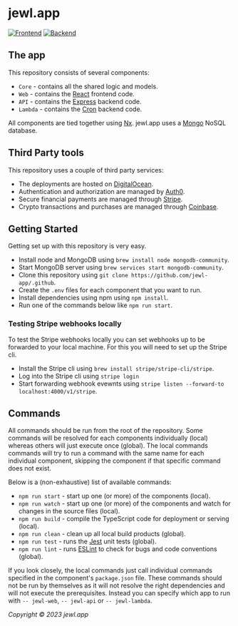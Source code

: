 # jewl.app
[![Frontend](https://img.shields.io/website?down_color=red&down_message=down&label=frontend&logo=react&logoColor=white&up_color=green&up_message=up&url=https%3A%2F%2Fjewl.app)](https://jewl.app/)
[![Backend](https://img.shields.io/website?down_color=red&down_message=down&label=backend&logo=express&logoColor=white&up_color=green&up_message=up&url=https%3A%2F%2Fjewl.app%2Fapi)](https://jewl.app/api/)

## The app

This repository consists of several components:
* `Core` - contains all the shared logic and models.
* `Web` - contains the [React](https://reactjs.org) frontend code.
* `API` - contains the [Express](https://expressjs.com) backend code.
* `Lambda` - contains the [Cron](https://github.com/node-cron/node-cron) backend code.

All components are tied together using [Nx](https://nx.dev). jewl.app uses a [Mongo](https://www.mongodb.com) NoSQL database.

## Third Party tools

This repository uses a couple of third party services:
* The deployments are hosted on [DigitalOcean](https://digitalocean.com).
* Authentication and authorization are managed by [Auth0](https://auth0.com).
* Secure financial payments are managed through [Stripe](https://stripe.com).
* Crypto transactions and purchases are managed through [Coinbase](https://coinbase.com).

## Getting Started

Getting set up with this repository is very easy.
* Install node and MongoDB using `brew install node mongodb-community`.
* Start MongoDB server using `brew services start mongodb-community`.
* Clone this repository using `git clone https://github.com/jewl-app/.github`.
* Create the `.env` files for each component that you want to run.
* Install dependencies using npm using `npm install`.
* Run one of the commands below like `npm run start`.

### Testing Stripe webhooks locally
To test the Stripe webhooks locally you can set webhooks up to be forwarded to your local machine. For this you will need to set up the Stripe cli.
* Install the Stripe cli using `brew install stripe/stripe-cli/stripe`.
* Log into the Stripe cli using `stripe login`
* Start forwarding webhook evewnts using `stripe listen --forward-to localhost:4000/v1/stripe`.

## Commands

All commands should be run from the root of the repository. Some commands will be resolved for each components individually (local) whereas others will just execute once (global). The local commands commands will try to run a command with the same name for each individual component, skipping the component if that specific command does not exist.

Below is a (non-exhaustive) list of available commands:
* `npm run start` - start up one (or more) of the components (local).
* `npm run watch` - start up one (or more) of the components and watch for changes in the source files (local).
* `npm run build` - compile the TypeScript code for deployment or serving (local).
* `npm run clean` - clean up all local build products (global).
* `npm run test` - runs the [Jest](https://jestjs.io) unit tests (global).
* `npm run lint` - runs [ESLint](https://eslint.org) to check for bugs and code conventions (global).

If you look closely, the local commands just call individual commands specified in the component's `package.json` file. These commands should not be run by themselves as it will not resolve the right dependencies and will not execute the prerequisites. Instead you can specify which app to run with `-- jewl-web`, `-- jewl-api` or `-- jewl-lambda`.

*Copyright © 2023 jewl.app*
